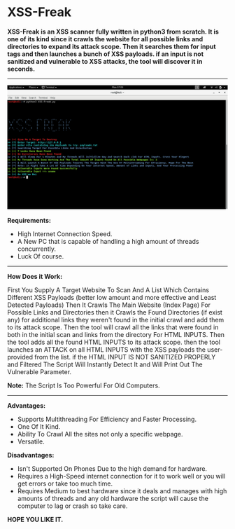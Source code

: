 # XSS-Freak
**XSS-Freak is an XSS scanner fully written in python3 from scratch. It is one of its kind since it crawls the website for all possible links and directories to expand its attack scope. Then it searches them for input tags and then launches a bunch of XSS payloads. if an input is not sanitized and vulnerable to XSS attacks, the tool will discover it in seconds.**

****

![Screenshot](proof.png)

**Requirements:**

* High Internet Connection Speed.
* A New PC that is capable of handling a high amount of threads concurrently.
* Luck Of course.
****

**How Does it Work:**

First You Supply A Target Website To Scan And A List Which Contains Different XSS Payloads (better low amount and more effective and Least Detected Payloads) 
Then It Crawls The Main Website (Index Page) For Possible Links and Directories then it Crawls the Found Directories (if exist any) for additional links they weren't found in the initial crawl and add them to its attack scope. 
Then the tool will crawl all the links that were found in both in the initial scan and links from the directory For HTML INPUTS. Then the tool adds all the found HTML INPUTS to its attack scope. then the tool launches an ATTACK on all HTML INPUTS with the XSS payloads the user-provided from the list. if the HTML INPUT IS NOT SANITIZED PROPERLY and Filtered The Script Will Instantly Detect It and Will Print Out The Vulnerable Parameter.

**Note:** The Script Is Too Powerful For Old Computers.
****

**Advantages:**

- Supports Multithreading For Efficiency and Faster Processing.
- One Of It Kind.
- Ability To Crawl All the sites not only a specific webpage.
- Versatile.

**Disadvantages:**
- Isn't Supported On Phones Due to the high demand for hardware.
- Requires a High-Speed internet connection for it to work well or you will get errors or take too much time.
- Requires Medium to best hardware since it deals and manages with high amounts of threads and any old hardware the script will cause the computer to lag or crash so take care.

**HOPE YOU LIKE IT.**
